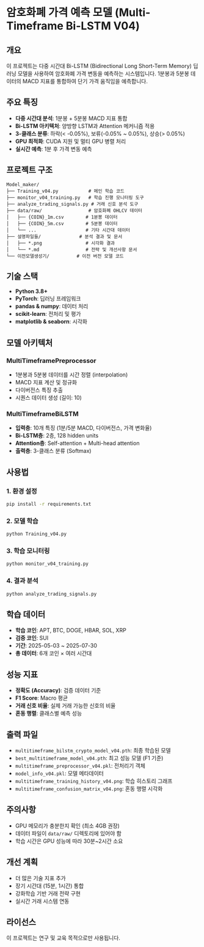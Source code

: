 # 암호화폐 가격 예측 모델 (Multi-Timeframe Bi-LSTM V04)

## 개요
이 프로젝트는 다중 시간대 Bi-LSTM (Bidirectional Long Short-Term Memory) 딥러닝 모델을 사용하여 암호화폐 가격 변동을 예측하는 시스템입니다. 1분봉과 5분봉 데이터의 MACD 지표를 통합하여 단기 가격 움직임을 예측합니다.

## 주요 특징
- **다중 시간대 분석**: 1분봉 + 5분봉 MACD 지표 통합
- **Bi-LSTM 아키텍처**: 양방향 LSTM과 Attention 메커니즘 적용
- **3-클래스 분류**: 하락(< -0.05%), 보류(-0.05% ~ 0.05%), 상승(> 0.05%)
- **GPU 최적화**: CUDA 지원 및 멀티 GPU 병렬 처리
- **실시간 예측**: 1분 후 가격 변동 예측

## 프로젝트 구조
```
Model_maker/
├── Training_v04.py           # 메인 학습 코드
├── monitor_v04_training.py   # 학습 진행 모니터링 도구
├── analyze_trading_signals.py # 거래 신호 분석 도구
├── data/raw/                 # 암호화폐 OHLCV 데이터
│   ├── {COIN}_1m.csv        # 1분봉 데이터
│   ├── {COIN}_5m.csv        # 5분봉 데이터
│   └── ...                  # 기타 시간대 데이터
├── 설명파일들/              # 분석 결과 및 문서
│   ├── *.png                # 시각화 결과
│   └── *.md                 # 전략 및 개선사항 문서
└── 이전모델생성기/          # 이전 버전 모델 코드
```

## 기술 스택
- **Python 3.8+**
- **PyTorch**: 딥러닝 프레임워크
- **pandas & numpy**: 데이터 처리
- **scikit-learn**: 전처리 및 평가
- **matplotlib & seaborn**: 시각화

## 모델 아키텍처

### MultiTimeframePreprocessor
- 1분봉과 5분봉 데이터를 시간 정렬 (interpolation)
- MACD 지표 계산 및 정규화
- 다이버전스 특징 추출
- 시퀀스 데이터 생성 (길이: 10)

### MultiTimeframeBiLSTM
- **입력층**: 10개 특징 (1분/5분 MACD, 다이버전스, 가격 변화율)
- **Bi-LSTM층**: 2층, 128 hidden units
- **Attention층**: Self-attention + Multi-head attention
- **출력층**: 3-클래스 분류 (Softmax)

## 사용법

### 1. 환경 설정
```bash
pip install -r requirements.txt
```

### 2. 모델 학습
```bash
python Training_v04.py
```

### 3. 학습 모니터링
```bash
python monitor_v04_training.py
```

### 4. 결과 분석
```bash
python analyze_trading_signals.py
```

## 학습 데이터
- **학습 코인**: APT, BTC, DOGE, HBAR, SOL, XRP
- **검증 코인**: SUI
- **기간**: 2025-05-03 ~ 2025-07-30
- **총 데이터**: 6개 코인 × 여러 시간대

## 성능 지표
- **정확도 (Accuracy)**: 검증 데이터 기준
- **F1 Score**: Macro 평균
- **거래 신호 비율**: 실제 거래 가능한 신호의 비율
- **혼동 행렬**: 클래스별 예측 성능

## 출력 파일
- `multitimeframe_bilstm_crypto_model_v04.pth`: 최종 학습된 모델
- `best_multitimeframe_model_v04.pth`: 최고 성능 모델 (F1 기준)
- `multitimeframe_preprocessor_v04.pkl`: 전처리기 객체
- `model_info_v04.pkl`: 모델 메타데이터
- `multitimeframe_training_history_v04.png`: 학습 히스토리 그래프
- `multitimeframe_confusion_matrix_v04.png`: 혼동 행렬 시각화

## 주의사항
- GPU 메모리가 충분한지 확인 (최소 4GB 권장)
- 데이터 파일이 `data/raw/` 디렉토리에 있어야 함
- 학습 시간은 GPU 성능에 따라 30분~2시간 소요

## 개선 계획
- 더 많은 기술 지표 추가
- 장기 시간대 (15분, 1시간) 통합
- 강화학습 기반 거래 전략 구현
- 실시간 거래 시스템 연동

## 라이선스
이 프로젝트는 연구 및 교육 목적으로만 사용됩니다.